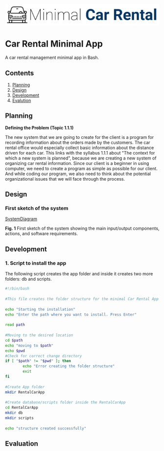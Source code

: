 ![CarRental](logo.png)

Car Rental Minimal App
===========================

A car rental management minimal app in Bash.

Contents
-----
  1. [Planning](#planning)
  1. [Design](#design)
  1. [Development](#development)
  1. [Evalution](#evaluation)

Planning
----------
**Defining the Problem (Topic 1.1.1)**

The new system that we are going to create for the client is a program for recording information about the orders made by the customers. The car rental office would especially collect basic information about the distance driven for each car. This links with the syllabus 1.1.1 about "The context for which a new system is planned", because we are creating a new system of organizing car rental information. Since our client is a beginner in using computer, we need to create a program as simple as possible for our client. And while coding our program, we also need to think about the potential organizational issues that we will face through the process.


Design
---------
### First sketch of the system 
[SystemDiagram](https://www.draw.io/?lightbox=1&highlight=0000ff&edit=_blank&layers=1&nav=1#G1KBj12ggXIOlJj7rTtTJUD-R3fKnx1MDV)

**Fig. 1** First sketch of the system showing the main input/output components, actions, and software requirements.

Development
--------
### 1. Script to install the app 
The following script creates the app folder and inside it creates two more folders: db and scripts.
```sh 
#!/bin/bash

#This file creates the folder structure for the minimal Car Rental App

echo "Starting the installation"
echo "Enter the path where you want to install. Press Enter"

read path

#Moving to the desired location
cd $path
echo "moving to $path"
echo $pwd
#Check for correct change directory
if [ "$path" != "$pwd" ]; then
        echo "Error creating the folder structure"
        exit
fi

#Create App folder
mkdir RentalCarApp

#Create database/scripts folder inside the RentalCarApp
cd RentalCarApp
mkdir db
mkdir scripts

echo "structure created successfully"
```


Evaluation
-----------



